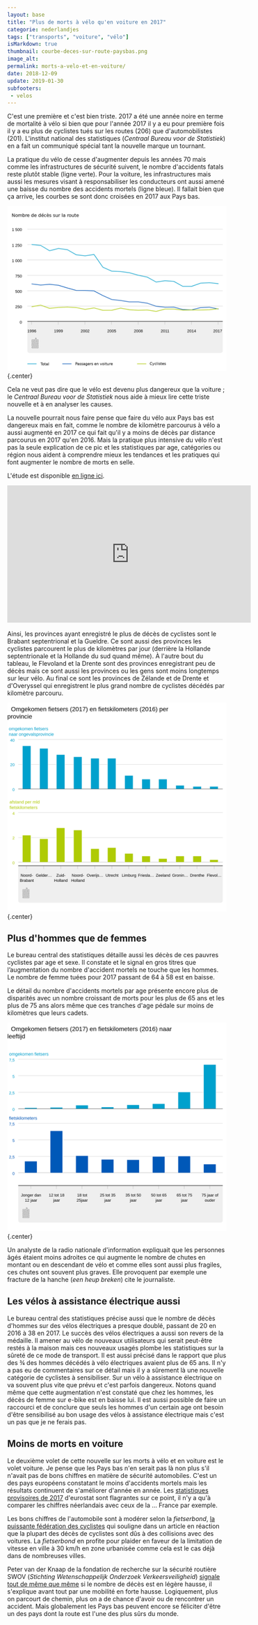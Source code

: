 ```yaml
---
layout: base
title: "Plus de morts à vélo qu'en voiture en 2017"
categorie: nederlandjes
tags: ["transports", "voiture", "vélo"]
isMarkdown: true
thumbnail: courbe-deces-sur-route-paysbas.png
image_alt: 
permalink: morts-a-velo-et-en-voiture/
date: 2018-12-09
update: 2019-01-30
subfooters:
 - velos
---
```


C'est une première et c'est bien triste. 2017 a été une année noire en terme de mortalité à vélo si bien que pour l'année 2017 il y a eu pour première fois il y a eu plus de cyclistes tués sur les routes (206) que d'automobilistes (201).  L'institut national des statistiques (*Centraal Bureau voor de Statistiek*) en a fait un communiqué spécial tant la nouvelle marque un tournant.

La pratique du vélo de cesse d'augmenter depuis les années 70 mais comme les infrastructures de sécurité suivent, le nombre d'accidents fatals reste plutôt stable (ligne verte). Pour la voiture, les infrastructures mais aussi les mesures visant à responsabiliser les conducteurs ont aussi amené une baisse du nombre des  accidents mortels (ligne bleue). Il fallait bien que ça arrive, les courbes se sont donc croisées en 2017 aux Pays bas.

![Courbe des décès sur route aux Pays-Bas: total baisse, passagers de voiture baisse, cyclistes baisse moins.](courbe-deces-sur-route-paysbas.png){.center}

Cela ne veut pas dire que le vélo est devenu plus dangereux que la voiture ; le *Centraal Bureau voor de Statistiek* nous aide à mieux lire cette triste nouvelle et à en analyser les causes.
<!--excerpt-->
La nouvelle pourrait nous faire pense que faire du vélo aux Pays bas est dangereux mais en fait, comme le nombre de kilomètre parcourus à vélo a aussi augmenté en 2017 ce qui fait qu'il y a moins de décès par distance parcourus en 2017 qu'en 2016. Mais la pratique plus intensive du vélo n'est pas la seule explication de ce pic et les statistiques par age, catégories ou région nous aident à comprendre mieux les tendances et les pratiques qui font augmenter le nombre de morts en selle.

L'étude est disponible [en ligne ici](https://www.cbs.nl/nl-nl/nieuws/2018/17/in-2017-meer-verkeersdoden-op-de-fiets-dan-in-de-auto).

<!-- HTML -->
<div class="flex flex-col items-center">
<iframe width="560" height="315" title="video" src="https://www.youtube-nocookie.com/embed/AOoFtjSIFA4" frameborder="0" allow="accelerometer; autoplay; encrypted-media; gyroscope; picture-in-picture" allowfullscreen></iframe>
</div>
<!-- / HTML -->

Ainsi, les provinces ayant enregistré le plus de décès de cyclistes sont le Brabant septentrional et la Gueldre. Ce sont aussi des provinces les cyclistes parcourent le plus de kilomètres par jour (derrière la Hollande septentrionale et la Hollande du sud quand même). À l'autre bout du tableau, le Flevoland et la Drente sont des provinces enregistrant peu de décès mais ce sont aussi les provinces ou les gens sont moins longtemps sur leur vélo. Au final ce sont les provinces de Zélande et de Drente et d'Overyssel qui enregistrent le plus grand nombre de cyclistes décédés par kilomètre parcouru.

![Diagramme des morts de cyclistes par km parcourus puis par provinces](deces-cyclistes-2017-provinces.png){.center}

## Plus d'hommes que de femmes

Le bureau central des statistiques détaille aussi les décès de ces pauvres cyclistes par age et sexe. Il constate et le signal en gros titres que l’augmentation du nombre d'accident mortels ne touche que les hommes. Le nombre de femme tuées pour 2017 passant de 64 à 58 est en baisse.

Le détail du nombre d'accidents mortels par age présente encore plus de disparités avec un nombre croissant de morts pour les plus de 65 ans et les plus de 75 ans alors même que ces tranches d'age pédale sur moins de kilomètres que leurs cadets.

![Attention ce tableau montre un nombre de décès calculé par tranche de 100.000 habitants](deces-cyclistes-2017-age.png){.center}

Un analyste de la radio nationale d'information expliquait que les personnes âgés étaient moins adroites ce qui augmente le nombre de chutes en montant ou en  descendant de vélo et comme elles sont aussi plus fragiles, ces chutes ont souvent plus graves. Elle provoquent par exemple une fracture de la hanche (*een heup breken*) cite le journaliste.

## Les vélos à assistance électrique aussi

Le bureau central des statistiques précise aussi que le nombre de décès d'hommes sur des vélos électriques a presque doublé, passant de 20 en 2016 à 38 en 2017. Le succès des vélos électriques a aussi son revers de la médaille. Il amener au vélo de nouveaux utilisateurs qui serait peut-être restés à la maison mais ces nouveaux usagés plombe les statistiques sur la sûreté de ce mode de transport. Il est aussi précisé dans le rapport que plus des ¾ des hommes décédés à vélo électriques avaient plus de 65 ans. Il n'y a pas eu de commentaires sur ce détail mais il y a sûrement là une nouvelle catégorie de cyclistes à sensibiliser. Sur un vélo à assistance électrique on va souvent plus vite que prévu et c'est parfois dangereux. Notons quand même que cette augmentation n'est constaté que chez les hommes, les décès de femme sur e-bike est en baisse lui. Il est aussi possible de faire un raccourci et de conclure que seuls les hommes d'un certain age ont besoin d'être sensibilisé au bon usage des vélos à assistance électrique mais c'est un pas que je ne ferais pas.

## Moins de morts en voiture

Le deuxième volet de cette nouvelle sur les morts à vélo et en voiture est le volet voiture. Je pense que les Pays bas n'en serait pas là non plus s'il n'avait pas de bons chiffres en matière de sécurité automobiles. C'est un des pays européens constatant le moins d'accidents mortels mais les résultats continuent de s'améliorer d'année en année.  Les [statistiques provisoires de 2017](http://europa.eu/rapid/press-release_IP-18-2761_fr.htm) d'eurostat sont flagrantes sur ce point, il n'y a qu'à comparer les chiffres néerlandais avec ceux de la … France par exemple.

Les bons chiffres de l'automobile sont à modérer selon la *fietserbond*, [la puissante fédération des cyclistes](/comment-les-hollandais-sont-passes-au-velo) qui souligne dans un article en réaction que la plupart des décès de cyclistes sont dûs à des collisions avec des voitures. La *fietserbond* en profite pour plaider en faveur de la limitation de vitesse en ville à 30 km/h en zone urbanisée comme cela est le cas déjà dans de nombreuses villes.

 Peter van der Knaap de la fondation de recherche sur la sécurité routière SWOV (*Stichting Wetenschappelijk Onderzoek Verkeersveiligheid*) [signale tout de même que même](https://www.swov.nl/nieuws/stijging-aantal-verkeersdoden-629-2016) si le nombre de décès est en légère hausse, il s'explique avant tout par une mobilité en forte hausse. Logiquement, plus on parcourt de chemin, plus on a de chance d'avoir ou de rencontrer un accident. Mais globalement les Pays bas peuvent encore se féliciter d'être un des pays dont la route est l'une des plus sûrs du monde.


<!-- post notes:
https://bicycledutch.wordpress.com/2018/04/25/more-cycling-fatalities-than-deaths-in-cars/ 
https://nl.wikipedia.org/wiki/Stichting_Wetenschappelijk_Onderzoek_Verkeersveiligheid
--->
